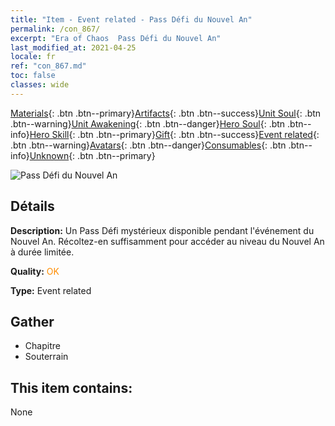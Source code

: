 ```yaml
---
title: "Item - Event related - Pass Défi du Nouvel An"
permalink: /con_867/
excerpt: "Era of Chaos  Pass Défi du Nouvel An"
last_modified_at: 2021-04-25
locale: fr
ref: "con_867.md"
toc: false
classes: wide
---
```

 [Materials](/ItemsFR/){: .btn .btn--primary}[Artifacts](/ItemsFR/Artifacts/){: .btn .btn--success}[Unit Soul](/ItemsFR/UnitSoul/){: .btn .btn--warning}[Unit Awakening](/ItemsFR/UnitAwakening/){: .btn .btn--danger}[Hero Soul](/ItemsFR/HeroSoul/){: .btn .btn--info}[Hero Skill](/ItemsFR/HeroSkill/){: .btn .btn--primary}[Gift](/ItemsFR/Gift/){: .btn .btn--success}[Event related](/ItemsFR/Events/){: .btn .btn--warning}[Avatars](/ItemsFR/Avatars/){: .btn .btn--danger}[Consumables](/ItemsFR/Consumables/){: .btn .btn--info}[Unknown](/ItemsFR/Unknown/){: .btn .btn--primary}

 ![Pass Défi du Nouvel An](/images/t/i_31046.png)

## Détails
 **Description:** Un Pass Défi mystérieux disponible pendant l'événement du Nouvel An. Récoltez-en suffisamment pour accéder au niveau du Nouvel An à durée limitée.

 **Quality:** <span style="color: #FF8C00">OK</span>

 **Type:** Event related

## Gather

*    Chapitre 
*    Souterrain 

## This item contains:

  None

